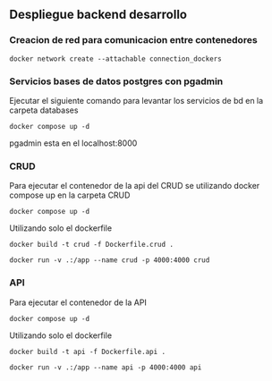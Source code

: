 ## Despliegue backend desarrollo
### Creacion de red para comunicacion entre contenedores 
```
docker network create --attachable connection_dockers
```
### Servicios bases de datos postgres con pgadmin
Ejecutar el siguiente comando para levantar los servicios de bd
en la carpeta databases
```
docker compose up -d
```
pgadmin esta en el localhost:8000

### CRUD 
Para ejecutar el contenedor de la api del CRUD se utilizando docker compose up en la carpeta CRUD
```
docker compose up -d
```
Utilizando solo el dockerfile

```
docker build -t crud -f Dockerfile.crud .  
```
```
docker run -v .:/app --name crud -p 4000:4000 crud 
```
### API
Para ejecutar el contenedor de la API
```
docker compose up -d
```
Utilizando solo el dockerfile

```
docker build -t api -f Dockerfile.api .  
```
```
docker run -v .:/app --name api -p 4000:4000 api 
```